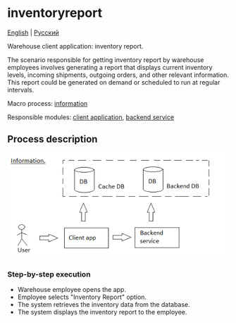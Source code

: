 # inventoryreport

[English](inventoryreport.md) | [Русский](inventoryreport.ru.md)

Warehouse client application: inventory report.

The scenario responsible for getting inventory report by warehouse employees involves generating a report that displays current inventory levels, incoming shipments, outgoing orders, and other relevant information. 
This report could be generated on demand or scheduled to run at regular intervals.

Macro process: [information](../../macroprocesses/information.md)

Responsible modules: [client application](../../frontend/warehouseclient.md), [backend service](../../backend/warehousebackend.md)

## Process description

![information_overall](../../img/information_overall.png)

### Step-by-step execution

- Warehouse employee opens the app.
- Employee selects "Inventory Report" option.
- The system retrieves the inventory data from the database.
- The system displays the inventory report to the employee.

